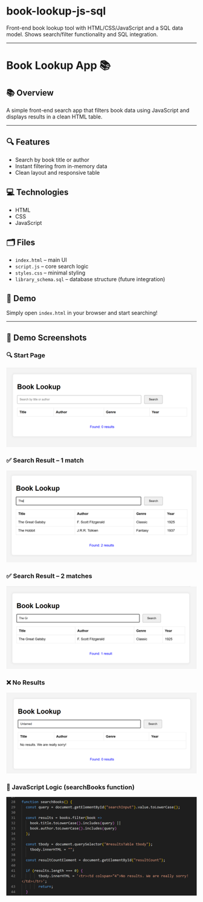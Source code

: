 # book-lookup-js-sql

Front-end book lookup tool with HTML/CSS/JavaScript and a SQL data model. Shows search/filter functionality and SQL integration.

------

# Book Lookup App 📚

## 📚 Overview
A simple front-end search app that filters book data using JavaScript and displays results in a clean HTML table.

-----

## 🔍 Features
- Search by book title or author
- Instant filtering from in-memory data
- Clean layout and responsive table

## 💻 Technologies
- HTML
- CSS
- JavaScript

## 🗂️ Files
- `index.html` – main UI
- `script.js` – core search logic
- `styles.css` – minimal styling
- `library_schema.sql` – database structure (future integration)

## 🚀 Demo
Simply open `index.html` in your browser and start searching!


------


## 📸 Demo Screenshots

### 🔍 Start Page
![Start page](screenshots/1.png)

### ✅ Search Result – 1 match
![One result](screenshots/2.png)

### ✅ Search Result – 2 matches
![Two results](screenshots/3.png)

### ❌ No Results
![No result](screenshots/4.png)

### 🧠 JavaScript Logic (searchBooks function)
![Code screenshot](screenshots/5.png)
